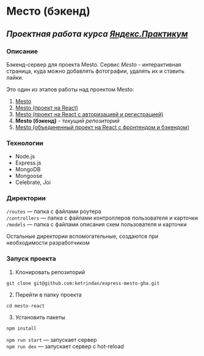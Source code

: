 # Место (бэкенд)
## ***Проектная работа курса [Яндекс.Практикум](https://practicum.yandex.ru/)***

### **Описание**

Бэкенд-сервер для проекта Mesto.
Сервис *Mesto* - интерактивная страница, куда можно добавлять фотографии, удалять их и ставить лайки.

Это один из этапов работы над проектом Mesto:

1. [Mesto](https://github.com/ketrindan/mesto)
2. [Mesto (проект на React)](https://github.com/ketrindan/mesto-react)
3. [Mesto (проект на React с авторизацией и регистрацией)](https://github.com/ketrindan/react-mesto-auth)
4. **Mesto (бэкенд)** - *текущий репозиторий*
5. [Mesto (объединенный проект на React с фронтендом и бэкендом)](https://github.com/ketrindan/react-mesto-api-full)

### **Технологии**
* Node.js
* Express.js
* MongoDB
* Mongoose
* Celebrate, Joi

### **Директории**

`/routes` — папка с файлами роутера  
`/controllers` — папка с файлами контроллеров пользователя и карточки   
`/models` — папка с файлами описания схем пользователя и карточки  
  
Остальные директории вспомогательные, создаются при необходимости разработчиком

### **Запуск проекта**
1. Клонировать репозиторий
```
git clone git@github.com:ketrindan/express-mesto-gha.git
```
2. Перейти в папку проекта
```
cd mesto-react
```
3. Установить пакеты
```
npm install
```

`npm run start` — запускает сервер   
`npm run dev` — запускает сервер с hot-reload
